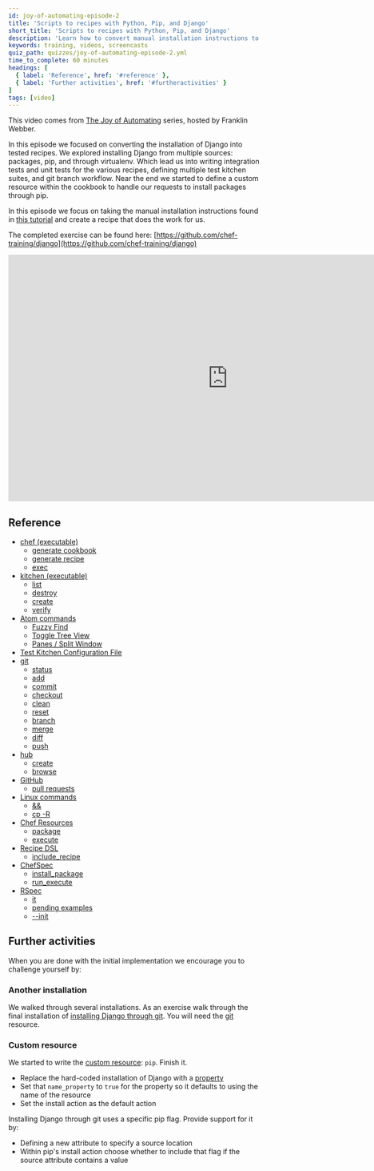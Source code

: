 ```yaml
---
id: joy-of-automating-episode-2
title: 'Scripts to recipes with Python, Pip, and Django'
short_title: 'Scripts to recipes with Python, Pip, and Django'
description: 'Learn how to convert manual installation instructions to automated, tested recipes, using Django as an example.'
keywords: training, videos, screencasts
quiz_path: quizzes/joy-of-automating-episode-2.yml
time_to_complete: 60 minutes
headings: [
  { label: 'Reference', href: '#reference' },
  { label: 'Further activities', href: '#furtheractivities' }
]
tags: [video]
---
```

This video comes from [The Joy of Automating](https://www.youtube.com/playlist?list=PL11cZfNdwNyORJfIYA8t07PRMchyDXIjq) series, hosted by Franklin Webber.

In this episode we focused on converting the installation of Django into tested recipes. We explored installing Django from multiple sources: packages, pip, and through virtualenv. Which lead us into writing integration tests and unit tests for the various recipes, defining multiple test kitchen suites, and git branch workflow. Near the end we started to define a custom resource within the cookbook to handle our requests to install packages through pip.

In this episode we focus on taking the manual installation instructions found in [this tutorial](https://www.digitalocean.com/community/modules/how-to-install-the-django-web-framework-on-ubuntu-14-04) and create a recipe that does the work for us.

The completed exercise can be found here: [https://github.com/chef-training/django](https://github.com/chef-training/django)

<iframe width="877" height="493" src="https://www.youtube.com/embed/vEfMLejGhS4?list=PL11cZfNdwNyORJfIYA8t07PRMchyDXIjq" frameborder="0" allowfullscreen></iframe>

## Reference

* [chef (executable)](https://docs.chef.io/ctl_chef.html)
  * [generate cookbook](https://docs.chef.io/ctl_chef.html#chef-generate-cookbook)
  * [generate recipe](https://docs.chef.io/ctl_chef.html#chef-generate-recipe)
  * [exec](https://docs.chef.io/ctl_chef.html#chef-exec)
* [kitchen (executable)](https://docs.chef.io/ctl_kitchen.html)
  * [list](https://docs.chef.io/ctl_kitchen.html#kitchen-list)
  * [destroy](https://docs.chef.io/ctl_kitchen.html#kitchen-destroy)
  * [create](https://docs.chef.io/ctl_kitchen.html#kitchen-create)
  * [verify](https://docs.chef.io/ctl_kitchen.html#kitchen-verify)
* [Atom commands](http://flight-manual.atom.io/)
  * [Fuzzy Find](http://flight-manual.atom.io/getting-started/sections/atom-basics/)
  * [Toggle Tree View](http://flight-manual.atom.io/getting-started/sections/atom-basics/)
  * [Panes / Split Window](http://flight-manual.atom.io/using-atom/sections/panes/)
* [Test Kitchen Configuration File](https://docs.chef.io/config_yml_kitchen.html)
* [git](https://git-scm.com)
  * [status](https://git-scm.com/docs/git-status)
  * [add](https://git-scm.com/docs/git-add)
  * [commit](https://git-scm.com/docs/git-commit)
  * [checkout](https://git-scm.com/docs/git-checkout)
  * [clean](https://git-scm.com/docs/git-clean)
  * [reset](https://git-scm.com/docs/git-reset)
  * [branch](https://git-scm.com/docs/git-branch)
  * [merge](https://git-scm.com/docs/git-merge)
  * [diff](https://git-scm.com/docs/git-diff)
  * [push](https://git-scm.com/docs/git-push)
* [hub](https://hub.github.com/)
  * [create](https://hub.github.com/hub.1.html)
  * [browse](https://hub.github.com/hub.1.html)
* [GitHub](https://help.github.com/)
  * [pull requests](https://help.github.com/articles/using-pull-requests/)
* [Linux commands](http://www.mediacollege.com/linux/command/linux-command.html)
  * [&&](http://stackoverflow.com/questions/4510640/command-line-what-is-the-purpose-of)
  * [cp -R](http://www.mediacollege.com/cgi-bin/man/page.cgi?topic=cp)
* [Chef Resources](https://docs.chef.io/resources.html)
  * [package](https://docs.chef.io/resource_package.html)
  * [execute](https://docs.chef.io/resource_execute.html)
* [Recipe DSL](https://docs.chef.io/dsl_recipe.html)
  * [include_recipe](https://docs.chef.io/dsl_recipe.html#include-recipes)
* [ChefSpec](https://github.com/sethvargo/chefspec)
  * [install_package](https://github.com/sethvargo/chefspec/tree/master/examples/package)
  * [run_execute](https://github.com/sethvargo/chefspec/tree/master/examples/execute)
* [RSpec](https://relishapp.com/rspec)
  * [it](https://relishapp.com/rspec/rspec-core/v/3-4/docs/example-groups/basic-structure-describe-it)
  * [pending examples](https://relishapp.com/rspec/rspec-core/v/3-4/docs/pending-and-skipped-examples/pending-examples)
  * [--init](https://relishapp.com/rspec/rspec-core/v/3-4/docs/command-line/init-option)

## Further activities

When you are done with the initial implementation we encourage you to challenge yourself by:

### Another installation

We walked through several installations. As an exercise walk through the final installation of [installing Django through git](https://www.digitalocean.com/community/modules/how-to-install-the-django-web-framework-on-ubuntu-14-04#development-version-install-through-git). You will need the [git](https://docs.chef.io/resource_git.html) resource.

### Custom resource

We started to write the [custom resource](https://docs.chef.io/custom_resources.html): `pip`. Finish it.

* Replace the hard-coded installation of Django with a [property](https://docs.chef.io/custom_resources.html#define-properties)
* Set that `name_property` to `true` for the property so it defaults to using the name of the resource
* Set the install action as the default action

Installing Django through git uses a specific pip flag. Provide support for it by:

* Defining a new attribute to specify a source location
* Within pip's install action choose whether to include that flag if the source attribute contains a value

